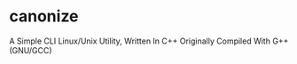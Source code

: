 # canonize
A Simple CLI Linux/Unix Utility, Written In C++ 
Originally Compiled With G++ (GNU/GCC) 
